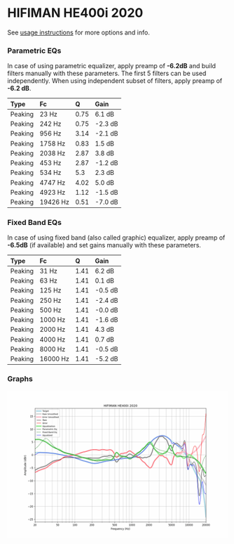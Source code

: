 # HIFIMAN HE400i 2020
See [usage instructions](https://github.com/jaakkopasanen/AutoEq#usage) for more options and info.

### Parametric EQs
In case of using parametric equalizer, apply preamp of **-6.2dB** and build filters manually
with these parameters. The first 5 filters can be used independently.
When using independent subset of filters, apply preamp of **-6.2 dB**.

| Type    | Fc       |    Q | Gain    |
|:--------|:---------|:-----|:--------|
| Peaking | 23 Hz    | 0.75 | 6.1 dB  |
| Peaking | 242 Hz   | 0.75 | -2.3 dB |
| Peaking | 956 Hz   | 3.14 | -2.1 dB |
| Peaking | 1758 Hz  | 0.83 | 1.5 dB  |
| Peaking | 2038 Hz  | 2.87 | 3.8 dB  |
| Peaking | 453 Hz   | 2.87 | -1.2 dB |
| Peaking | 534 Hz   | 5.3  | 2.3 dB  |
| Peaking | 4747 Hz  | 4.02 | 5.0 dB  |
| Peaking | 4923 Hz  | 1.12 | -1.5 dB |
| Peaking | 19426 Hz | 0.51 | -7.0 dB |

### Fixed Band EQs
In case of using fixed band (also called graphic) equalizer, apply preamp of **-6.5dB**
(if available) and set gains manually with these parameters.

| Type    | Fc       |    Q | Gain    |
|:--------|:---------|:-----|:--------|
| Peaking | 31 Hz    | 1.41 | 6.2 dB  |
| Peaking | 63 Hz    | 1.41 | 0.1 dB  |
| Peaking | 125 Hz   | 1.41 | -0.5 dB |
| Peaking | 250 Hz   | 1.41 | -2.4 dB |
| Peaking | 500 Hz   | 1.41 | -0.0 dB |
| Peaking | 1000 Hz  | 1.41 | -1.6 dB |
| Peaking | 2000 Hz  | 1.41 | 4.3 dB  |
| Peaking | 4000 Hz  | 1.41 | 0.7 dB  |
| Peaking | 8000 Hz  | 1.41 | -0.5 dB |
| Peaking | 16000 Hz | 1.41 | -5.2 dB |

### Graphs
![](./HIFIMAN%20HE400i%202020.png)